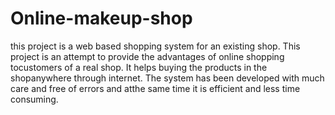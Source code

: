 # Online-makeup-shop
this project is a web based shopping system for an existing shop. This project is an attempt to provide the advantages of online shopping tocustomers of a real shop. It helps buying the products in the shopanywhere through internet.
The system has been developed with much care and free of errors and atthe same time it is efficient and less time consuming.
